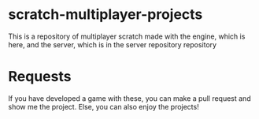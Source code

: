 # scratch-multiplayer-projects
This is a repository of multiplayer scratch made with the engine, which is here, and the server, which is in the server repository repository

# Requests
If you have developed a game with these, you can make a pull request and show me the project.
Else, you can also enjoy the projects!
